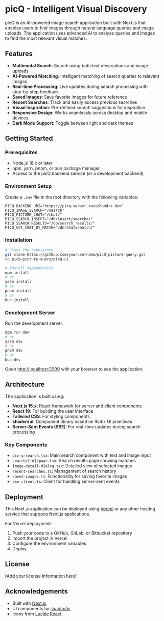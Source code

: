 # picQ - Intelligent Visual Discovery


picQ is an AI-powered image search application built with Next.js that enables users to find images through natural language queries and image uploads. The application uses advanced AI to analyze queries and images to find the most relevant visual matches.

## Features

- **Multimodal Search**: Search using both text descriptions and image uploads
- **AI-Powered Matching**: Intelligent matching of search queries to relevant images
- **Real-time Processing**: Live updates during search processing with step-by-step feedback
- **Saved Images**: Save favorite images for future reference
- **Recent Searches**: Track and easily access previous searches
- **Visual Inspiration**: Pre-defined search suggestions for inspiration
- **Responsive Design**: Works seamlessly across desktop and mobile devices
- **Dark Mode Support**: Toggle between light and dark themes

## Getting Started

### Prerequisites

- Node.js 18.x or later
- npm, yarn, pnpm, or bun package manager
- Access to the picQ backend service (or a development backend)

### Environment Setup

Create a `.env` file in the root directory with the following variables:

```
PICQ_BACKEND_URI="https://picq-server.ravichandra.dev"
PICQ_IMAGE_SEARCH="/search"
PICQ_PICTURE_CHAT="/chat/"
PICQ_SEARCH_INSERT="/db/insert/searches"
PICQ_SEARCH_RESULTS="/db/search_results/"
PICQ_GET_CHAT_BY_MATCH="/db/chats/match/"
```



### Installation

```bash
# Clone the repository
git clone https://github.com/yourusername/picQ-picture-query.git
cd picQ-picture-query/picq-ui

# Install dependencies
npm install
# or
yarn install
# or
pnpm install
# or
bun install
```

### Development Server

Run the development server:

```bash
npm run dev
# or
yarn dev
# or
pnpm dev
# or
bun dev
```

Open [http://localhost:3000](http://localhost:3000) with your browser to see the application.

## Architecture

The application is built using:

- **Next.js 15.x**: React framework for server and client components
- **React 19**: For building the user interface
- **Tailwind CSS**: For styling components
- **shadcn/ui**: Component library based on Radix UI primitives
- **Server-Sent Events (SSE)**: For real-time updates during search processing

### Key Components

- `pic-q-search.tsx`: Main search component with text and image input
- `search/[id]/page.tsx`: Search results page showing matches
- `image-detail-dialog.tsx`: Detailed view of selected images
- `recent-searches.ts`: Management of search history
- `saved-images.ts`: Functionality for saving favorite images
- `sse-client.ts`: Client for handling server-sent events

## Deployment

This Next.js application can be deployed using [Vercel](https://vercel.com) or any other hosting service that supports Next.js applications.

For Vercel deployment:

1. Push your code to a GitHub, GitLab, or Bitbucket repository
2. Import the project in Vercel
3. Configure the environment variables
4. Deploy

## License

[Add your license information here]

## Acknowledgements

- Built with [Next.js](https://nextjs.org/)
- UI components by [shadcn/ui](https://ui.shadcn.com/)
- Icons from [Lucide React](https://lucide.dev/icons/)
